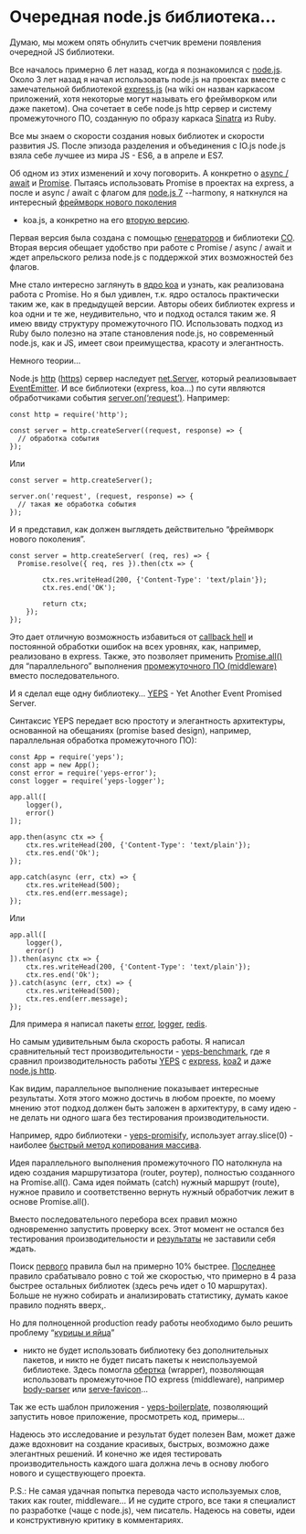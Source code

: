 # Очередная node.js библиотека…

Думаю, мы можем опять обнулить счетчик времени появления очередной JS библиотеки.

Все началось примерно 6 лет назад, когда я познакомился с [node.js](https://nodejs.org/).
Около 3 лет назад я начал использовать node.js на проектах 
вместе с замечательной библиотекой [express.js](https://ru.wikipedia.org/wiki/Express.js) 
(на wiki он назван каркасом приложений, 
хотя некоторые могут называть его фреймворком или даже пакетом). 
Она сочетает в себе node.js http сервер и систему промежуточного ПО, 
созданную по образу каркаса [Sinatra](http://www.sinatrarb.com/intro-ru.html) из Ruby.  

Все мы знаем о скорости создания новых библиотек и скорости развития JS. 
После эпизода разделения и объединения с IO.js node.js взяла себе лучшее из мира JS - ES6, 
а в апреле и ES7.

Об одном из этих изменений и хочу поговорить. 
А конкретно о [async / await](https://habrahabr.ru/post/282477/) 
и [Promise](https://habrahabr.ru/post/209662/). 
Пытаясь использовать Promise в проектах на express, 
а после и async / await с флагом для [node.js 7](https://habrahabr.ru/post/313658/) --harmony, 
я наткнулся на интересный [фреймворк нового поколения](https://habrahabr.ru/post/301126/)
- koa.js, а конкретно на его [вторую версию](https://github.com/koajs/koa/tree/v2.x).

Первая версия была создана с помощью [генераторов](https://habrahabr.ru/post/277033/) 
и библиотеки [CO](https://github.com/tj/co). 
Вторая версия обещает удобство при работе с Promise / async / await 
и ждет апрельского релиза node.js с поддержкой этих возможностей без флагов.

Мне стало интересно заглянуть в [ядро koa](https://github.com/koajs/compose/tree/next) и узнать, 
как реализована работа с Promise. 
Но я был удивлен, т.к. ядро осталось практически таким же, как в предыдущей версии. 
Авторы обеих библиотек express и koa одни и те же, неудивительно, что и подход остался таким же. 
Я имею ввиду структуру промежуточного ПО. 
Использовать подход из Ruby было полезно на этапе становления node.js, но современный node.js, 
как и JS, имеет свои преимущества, красоту и элегантность.

Немного теории…

Node.js [http](https://nodejs.org/api/http.html#http_class_http_server) 
([https](https://nodejs.org/api/https.html#https_https_createserver_options_requestlistener)) 
сервер наследует [net.Server](https://nodejs.org/api/net.html#net_class_net_server), 
который реализовывает [EventEmitter](https://nodejs.org/api/events.html#events_class_eventemitter). 
И все библиотеки (express, koa...) по сути являются обработчиками события 
[server.on(‘request’)](https://nodejs.org/en/docs/guides/anatomy-of-an-http-transaction/). 
Например:

    const http = require('http');
    
    const server = http.createServer((request, response) => {
      // обработка события
    });
    
Или

    const server = http.createServer();
    
    server.on('request', (request, response) => {
      // такая же обработка события
    });

И я представил, как должен выглядеть действительно “фреймворк нового поколения”.

    const server = http.createServer( (req, res) => {
      Promise.resolve({ req, res }).then(ctx => {
    
            ctx.res.writeHead(200, {'Content-Type': 'text/plain'});
            ctx.res.end('OK');
    
            return ctx;
        });
    });

Это дает отличную возможность избавиться от [callback hell](https://habrahabr.ru/post/319094/) 
и постоянной обработки ошибок на всех уровнях, как, например, реализовано в express. 
Также, это позволяет применить 
[Promise.all()](https://developer.mozilla.org/ru/docs/Web/JavaScript/Reference/Global_Objects/Promise/all) 
для “параллельного” выполнения [промежуточного ПО (middleware)](http://expressjs.com/ru/guide/using-middleware.html) 
вместо последовательного. 

И я сделал еще одну библиотеку… [YEPS](https://github.com/evheniy/yeps) - Yet Another Event Promised Server.

Синтаксис YEPS передает всю простоту и элегантность архитектуры, основанной на обещаниях 
(promise based design), например, параллельная обработка промежуточного ПО):

    const App = require('yeps');
    const app = new App();
    const error = require('yeps-error');
    const logger = require('yeps-logger');
    
    app.all([
        logger(),
        error()
    ]);
    
    app.then(async ctx => {
        ctx.res.writeHead(200, {'Content-Type': 'text/plain'});
        ctx.res.end('Ok');
    });
    
    app.catch(async (err, ctx) => {
        ctx.res.writeHead(500);
        ctx.res.end(err.message);
    });
    
Или

    app.all([
        logger(),
        error()
    ]).then(async ctx => {
        ctx.res.writeHead(200, {'Content-Type': 'text/plain'});
        ctx.res.end('Ok');
    }).catch(async (err, ctx) => {
        ctx.res.writeHead(500);
        ctx.res.end(err.message);
    });

Для примера я написал пакеты [error](https://github.com/evheniy/yeps-error), 
[logger](https://github.com/evheniy/yeps-logger), [redis](https://github.com/evheniy/yeps-redis).

Но самым удивительным была скорость работы. 
Я написал сравнительный тест производительности - [yeps-benchmark](https://github.com/evheniy/yeps-benchmark), 
где я сравнил производительность работы [YEPS](https://raw.githubusercontent.com/evheniy/yeps-benchmark/master/reports/yeps_middleware.txt) с 
[express](https://raw.githubusercontent.com/evheniy/yeps-benchmark/master/reports/express_middleware.txt), 
[koa2](https://raw.githubusercontent.com/evheniy/yeps-benchmark/master/reports/koa2_middleware.txt) 
и даже [node.js http](https://raw.githubusercontent.com/evheniy/yeps-benchmark/master/reports/http_middleware.txt).

Как видим, параллельное выполнение показывает интересные результаты. 
Хотя этого можно достичь в любом проекте, по моему мнению этот подход должен быть заложен в архитектуру, 
в саму идею - не делать ни одного шага без тестирования производительности. 

Например, ядро библиотеки - [yeps-promisify](https://github.com/evheniy/yeps-promisify), 
использует array.slice(0) - наиболее 
[быстрый метод копирования массива](http://stackoverflow.com/questions/3978492/javascript-fastest-way-to-duplicate-an-array-slice-vs-for-loop).

Идея параллельного выполнения промежуточного ПО натолкнула на идею создания 
маршрутизатора (router, роутер), полностью созданного на Promise.all(). 
Сама идея поймать (catch) нужный маршрут (route), нужное правило и соответственно 
вернуть нужный обработчик лежит в основе Promise.all().

Вместо последовательного перебора всех правил можно одновременно  запустить проверку всех. 
Этот момент не остался без тестирования производительности и 
[результаты](https://github.com/evheniy/yeps-benchmark) не заставили себя ждать.

Поиск [первого](https://raw.githubusercontent.com/evheniy/yeps-benchmark/master/reports/yeps_route_first.txt) 
правила был на примерно 10% быстрее. 
[Последнее](https://raw.githubusercontent.com/evheniy/yeps-benchmark/master/reports/yeps_route_last.txt) 
правило срабатывало ровно с той же скоростью, что примерно в 4 раза быстрее остальных библиотек 
(здесь речь идет о 10 маршрутах). 
Больше не нужно собирать и анализировать статистику, думать какое правило поднять вверх,. 

Но для полноценной production ready работы необходимо было решить проблему 
“[курицы и яйца](https://ru.wikipedia.org/wiki/%D0%9F%D1%80%D0%BE%D0%B1%D0%BB%D0%B5%D0%BC%D0%B0_%D0%BA%D1%83%D1%80%D0%B8%D1%86%D1%8B_%D0%B8_%D1%8F%D0%B9%D1%86%D0%B0)” 
- никто не будет использовать библиотеку без дополнительных пакетов, 
и никто не будет писать пакеты к неиспользуемой библиотеке. 
Здесь помогла [обертка](https://github.com/evheniy/yeps-express-wrapper) (wrapper), 
позволяющая использовать промежуточное ПО express (middleware), 
например [body-parser](https://github.com/expressjs/body-parser) или 
[serve-favicon](https://github.com/expressjs/serve-favicon)... 

Так же есть шаблон приложения - [yeps-boilerplate](https://github.com/evheniy/yeps-boilerplate), 
позволяющий запустить новое приложение, просмотреть код, примеры…

Надеюсь это исследование и результат будет полезен Вам, 
может даже даже вдохновит на создание красивых, быстрых, возможно даже элегантных решений. 
И конечно же идея тестировать производительность каждого шага должна лечь в основу 
любого нового и существующего проекта.

P.S.: Не самая удачная попытка перевода часто используемых слов, таких как router, middleware… 
И не судите строго, все таки я специалист по разработке (чаще с node.js), чем писатель. 
Надеюсь на советы, идеи и конструктивную критику в комментариях.



